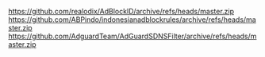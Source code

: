 https://github.com/realodix/AdBlockID/archive/refs/heads/master.zip
https://github.com/ABPindo/indonesianadblockrules/archive/refs/heads/master.zip
https://github.com/AdguardTeam/AdGuardSDNSFilter/archive/refs/heads/master.zip
